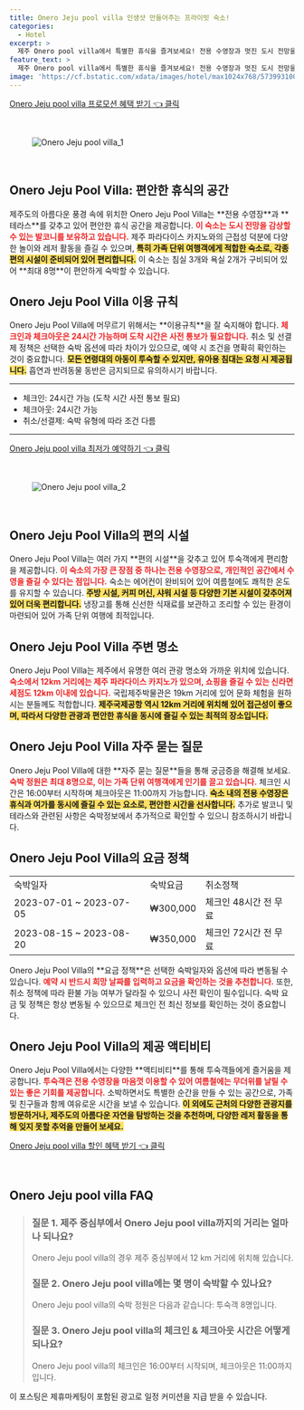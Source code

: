 ```yaml
---
title: Onero Jeju pool villa 인생샷 만들어주는 프라이빗 숙소!
categories:
  - Hotel
excerpt: >
  제주 Onero pool villa에서 특별한 휴식을 즐겨보세요! 전용 수영장과 멋진 도시 전망을 갖춘 이곳은 가족 여행객들에게 인기 만점. 체크인과 체크아웃이 자유롭고 낭만적인 발코니에서 여유로운 시간을 보낼 수 있습니다.
feature_text: >
  제주 Onero pool villa에서 특별한 휴식을 즐겨보세요! 전용 수영장과 멋진 도시 전망을 갖춘 이곳은 가족 여행객들에게 인기 만점. 체크인과 체크아웃이 자유롭고 낭만적인 발코니에서 여유로운 시간을 보낼 수 있습니다.
image: 'https://cf.bstatic.com/xdata/images/hotel/max1024x768/573993100.jpg?k=835024b97c100421fdd8445ca065637da97257f6ba0229be953a2a7e29af614d&o=&hp=1'
---
```


<p><a class="modoo-button" href="https://tinyurl.com/2yvf7b6t" rel="nofollow noopener">Onero Jeju pool villa 프로모션 혜택 받기 👈 클릭</a></p><br/>
<figure class="image"><img alt="Onero Jeju pool villa_1" src="https://cf.bstatic.com/xdata/images/hotel/max1024x768/501941875.jpg?k=d658f8a2cd97685f572e7d09be258d71eaa991c27cff8bacf2b2c65e9c5c854f&amp;o=&amp;hp=1"/></figure><br/>

<h2 id="Onero_Jeju_pool_villa_소개">Onero Jeju Pool Villa: 편안한 휴식의 공간</h2>
<p>제주도의 아름다운 풍경 속에 위치한 Onero Jeju Pool Villa는 **전용 수영장**과 **테라스**를 갖추고 있어 편안한 휴식 공간을 제공합니다. <b><span style="color: #ee2323;">이 숙소는 도시 전망을 감상할 수 있는 발코니를 보유하고 있습니다.</span></b> 제주 파라다이스 카지노와의 근접성 덕분에 다양한 놀이와 레저 활동을 즐길 수 있으며, <b><span style="background-color: #ffe066;">특히 가족 단위 여행객에게 적합한 숙소로, 각종 편의 시설이 준비되어 있어 편리합니다.</span></b> 이 숙소는 침실 3개와 욕실 2개가 구비되어 있어 **최대 8명**이 편안하게 숙박할 수 있습니다.</p>
<h2 id="이용수칙">Onero Jeju Pool Villa 이용 규칙</h2>
<p>Onero Jeju Pool Villa에 머무르기 위해서는 **이용규칙**을 잘 숙지해야 합니다. <b><span style="color: #ee2323;">체크인과 체크아웃은 24시간 가능하며 도착 시간은 사전 통보가 필요합니다.</span></b> 취소 및 선결제 정책은 선택한 숙박 옵션에 따라 차이가 있으므로, 예약 시 조건을 명확히 확인하는 것이 중요합니다. <b><span style="background-color: #ffe066;">모든 연령대의 아동이 투숙할 수 있지만, 유아용 침대는 요청 시 제공됩니다.</span></b> 흡연과 반려동물 동반은 금지되므로 유의하시기 바랍니다.</p>
<hr/>
<ul>
<li>체크인: 24시간 가능 (도착 시간 사전 통보 필요)</li>
<li>체크아웃: 24시간 가능</li>
<li>취소/선결제: 숙박 유형에 따라 조건 다름</li>
</ul>
<hr/>
<p><a class="modoo-button" href="https://tinyurl.com/2yvf7b6t" rel="nofollow noopener">Onero Jeju pool villa 최저가 예약하기 👈 클릭</a></p><br/>
<figure class="image"><img alt="Onero Jeju pool villa_2" src="https://cf.bstatic.com/xdata/images/hotel/max1024x768/573993100.jpg?k=835024b97c100421fdd8445ca065637da97257f6ba0229be953a2a7e29af614d&amp;o=&amp;hp=1"/></figure><br/>
<h2 id="숙소편의시설">Onero Jeju Pool Villa의 편의 시설</h2>
<p>Onero Jeju Pool Villa는 여러 가지 **편의 시설**을 갖추고 있어 투숙객에게 편리함을 제공합니다. <b><span style="color: #ee2323;">이 숙소의 가장 큰 장점 중 하나는 전용 수영장으로, 개인적인 공간에서 수영을 즐길 수 있다는 점입니다.</span></b> 숙소는 에어컨이 완비되어 있어 여름철에도 쾌적한 온도를 유지할 수 있습니다. <b><span style="background-color: #ffe066;">주방 시설, 커피 머신, 샤워 시설 등 다양한 기본 시설이 갖추어져 있어 더욱 편리합니다.</span></b> 냉장고를 통해 신선한 식재료를 보관하고 조리할 수 있는 환경이 마련되어 있어 가족 단위 여행에 최적입니다.</p>
<h2 id="주변명소">Onero Jeju Pool Villa 주변 명소</h2>
<p>Onero Jeju Pool Villa는 제주에서 유명한 여러 관광 명소와 가까운 위치에 있습니다. <b><span style="color: #ee2323;">숙소에서 12km 거리에는 제주 파라다이스 카지노가 있으며, 쇼핑을 즐길 수 있는 신라면세점도 12km 이내에 있습니다.</span></b> 국립제주박물관은 19km 거리에 있어 문화 체험을 원하시는 분들께도 적합합니다. <b><span style="background-color: #ffe066;">제주국제공항 역시 12km 거리에 위치해 있어 접근성이 좋으며, 따라서 다양한 관광과 편안한 휴식을 동시에 즐길 수 있는 최적의 장소입니다.</span></b></p>
<h2 id="자주묻는질문">Onero Jeju Pool Villa 자주 묻는 질문</h2>
<p>Onero Jeju Pool Villa에 대한 **자주 묻는 질문**들을 통해 궁금증을 해결해 보세요. <b><span style="color: #ee2323;">숙박 정원은 최대 8명으로, 이는 가족 단위 여행객에게 인기를 끌고 있습니다.</span></b> 체크인 시간은 16:00부터 시작하며 체크아웃은 11:00까지 가능합니다. <b><span style="background-color: #ffe066;">숙소 내의 전용 수영장은 휴식과 여가를 동시에 즐길 수 있는 요소로, 편안한 시간을 선사합니다.</span></b> 추가로 발코니 및 테라스와 관련된 사항은 숙박정보에서 추가적으로 확인할 수 있으니 참조하시기 바랍니다.</p>
<h2 id="Onero_Jeju_pool_villa_요금">Onero Jeju Pool Villa의 요금 정책</h2>
<table>
<tr>
<td>숙박일자</td>
<td>숙박요금</td>
<td>취소정책</td>
</tr>
<tr>
<td>2023-07-01 ~ 2023-07-05</td>
<td>₩300,000</td>
<td>체크인 48시간 전 무료</td>
</tr>
<tr>
<td>2023-08-15 ~ 2023-08-20</td>
<td>₩350,000</td>
<td>체크인 72시간 전 무료</td>
</tr>
</table>
<p>Onero Jeju Pool Villa의 **요금 정책**은 선택한 숙박일자와 옵션에 따라 변동될 수 있습니다. <b><span style="color: #ee2323;">예약 시 반드시 희망 날짜를 입력하고 요금을 확인하는 것을 추천합니다.</span></b> 또한, 취소 정책에 따라 환불 가능 여부가 달라질 수 있으니 사전 확인이 필수입니다. 숙박 요금 및 정책은 항상 변동될 수 있으므로 체크인 전 최신 정보를 확인하는 것이 중요합니다.</p>
<h2 id="Onero_Jeju_pool_villa_액티비티">Onero Jeju Pool Villa의 제공 액티비티</h2>
<p>Onero Jeju Pool Villa에서는 다양한 **액티비티**를 통해 투숙객들에게 즐거움을 제공합니다. <b><span style="color: #ee2323;">투숙객은 전용 수영장을 마음껏 이용할 수 있어 여름철에는 무더위를 날릴 수 있는 좋은 기회를 제공합니다.</span></b> 소박하면서도 특별한 순간을 만들 수 있는 공간으로, 가족 및 친구들과 함께 여유로운 시간을 보낼 수 있습니다. <b><span style="background-color: #ffe066;">이 외에도 근처의 다양한 관광지를 방문하거나, 제주도의 아름다운 자연을 탐방하는 것을 추천하며, 다양한 레저 활동을 통해 잊지 못할 추억을 만들어 보세요.</span></b></p>

<p><a class="modoo-button" href="https://tinyurl.com/2yvf7b6t" rel="nofollow noopener">Onero Jeju pool villa 할인 혜택 받기 👈 클릭</a></p><br>
<h2 id="Onero Jeju pool villa_FAQ">Onero Jeju pool villa FAQ</h2>
<div itemscope="" itemtype="https://schema.org/FAQPage"> <blockquote> <div itemscope="" itemprop="mainEntity" itemtype="https://schema.org/Question"> <h3 id="질문_1" itemprop="name">질문 1. 제주 중심부에서 Onero Jeju pool villa까지의 거리는 얼마나 되나요? </h3> <div itemscope="" itemprop="acceptedAnswer" itemtype="https://schema.org/Answer"> <span itemprop="text"> <p>Onero Jeju pool villa의 경우 제주 중심부에서 12 km 거리에 위치해 있습니다.</p> </span> </div> </div> <div itemscope="" itemprop="mainEntity" itemtype="https://schema.org/Question"> <h3 id="질문_2" itemprop="name">질문 2. Onero Jeju pool villa에는 몇 명이 숙박할 수 있나요? </h3> <div itemscope="" itemprop="acceptedAnswer" itemtype="https://schema.org/Answer"> <span itemprop="text"> <p>Onero Jeju pool villa의 숙박 정원은 다음과 같습니다: 투숙객 8명입니다.</p> </span> </div> </div> <div itemscope="" itemprop="mainEntity" itemtype="https://schema.org/Question"> <h3 id="질문_3" itemprop="name">질문 3. Onero Jeju pool villa의 체크인 & 체크아웃 시간은 어떻게 되나요? </h3> <div itemscope="" itemprop="acceptedAnswer" itemtype="https://schema.org/Answer"> <span itemprop="text"> <p>Onero Jeju pool villa의 체크인은 16:00부터 시작되며, 체크아웃은 11:00까지입니다.</p> </span> </div> </div> </blockquote> </div><p>이 포스팅은 제휴마케팅이 포함된 광고로 일정 커미션을 지급 받을 수 있습니다.</p>

